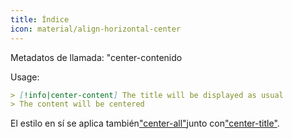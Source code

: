 ```yaml
---
title: Índice
icon: material/align-horizontal-center
---
```


Metadatos de llamada: "center-contenido

Usage:
```md
> [!info|center-content] The title will be displayed as usual
> The content will be centered
```

El estilo en sí se aplica también["center-all"](../combined-styling/page-13.md)junto con["center-title"](../title-styling/page-13.md).